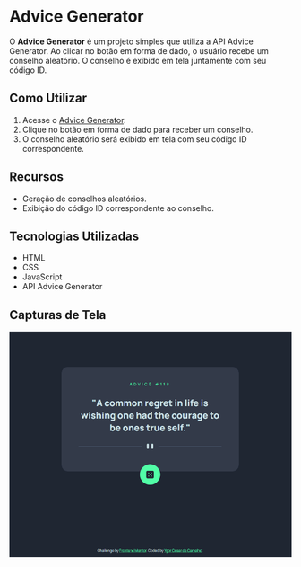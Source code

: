 # Advice Generator

O **Advice Generator** é um projeto simples que utiliza a API Advice Generator. Ao clicar no botão em forma de dado, o usuário recebe um conselho aleatório. O conselho é exibido em tela juntamente com seu código ID.

## Como Utilizar

1. Acesse o [Advice Generator](https://seu-link-aqui.com).
2. Clique no botão em forma de dado para receber um conselho.
3. O conselho aleatório será exibido em tela com seu código ID correspondente.

## Recursos

- Geração de conselhos aleatórios.
- Exibição do código ID correspondente ao conselho.

## Tecnologias Utilizadas

- HTML
- CSS
- JavaScript
- API Advice Generator

## Capturas de Tela

![Gif do projeto funcionando](src/images/advice.gif)
